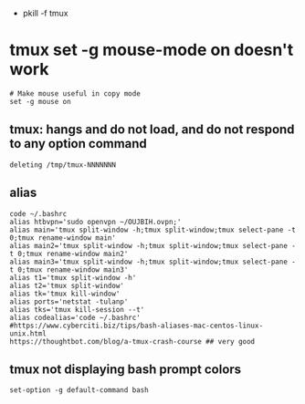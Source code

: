 - pkill -f tmux
# tmux set -g mouse-mode on doesn't work
```
# Make mouse useful in copy mode
set -g mouse on
```

## tmux: hangs and do not load, and do not respond to any option command 
```
deleting /tmp/tmux-NNNNNNN
```
## alias 
```
code ~/.bashrc
alias htbvpn='sudo openvpn ~/OUJBIH.ovpn;'
alias main='tmux split-window -h;tmux split-window;tmux select-pane -t 0;tmux rename-window main'
alias main2='tmux split-window -h;tmux split-window;tmux select-pane -t 0;tmux rename-window main2'
alias main3='tmux split-window -h;tmux split-window;tmux select-pane -t 0;tmux rename-window main3'
alias t1='tmux split-window -h'
alias t2='tmux split-window'
alias tk='tmux kill-window'
alias ports='netstat -tulanp'
alias tks='tmux kill-session --t'
alias codealias='code ~/.bashrc'
#https://www.cyberciti.biz/tips/bash-aliases-mac-centos-linux-unix.html
https://thoughtbot.com/blog/a-tmux-crash-course ## very good

```
## tmux not displaying bash prompt colors
```
set-option -g default-command bash
```
